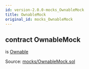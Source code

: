 ```yaml
---
id: version-2.0.0-mocks_OwnableMock
title: OwnableMock
original_id: mocks_OwnableMock
---
```


<div class="contract-doc"><div class="contract"><h2 class="contract-header"><span class="contract-kind">contract</span> OwnableMock</h2><p class="base-contracts"><span>is</span> <a href="ownership_Ownable.html">Ownable</a></p><div class="source">Source: <a href="https://github.com/OpenZeppelin/zeppelin-solidity/blob/v2.0.0/contracts/mocks/OwnableMock.sol" target="_blank">mocks/OwnableMock.sol</a></div></div></div>
